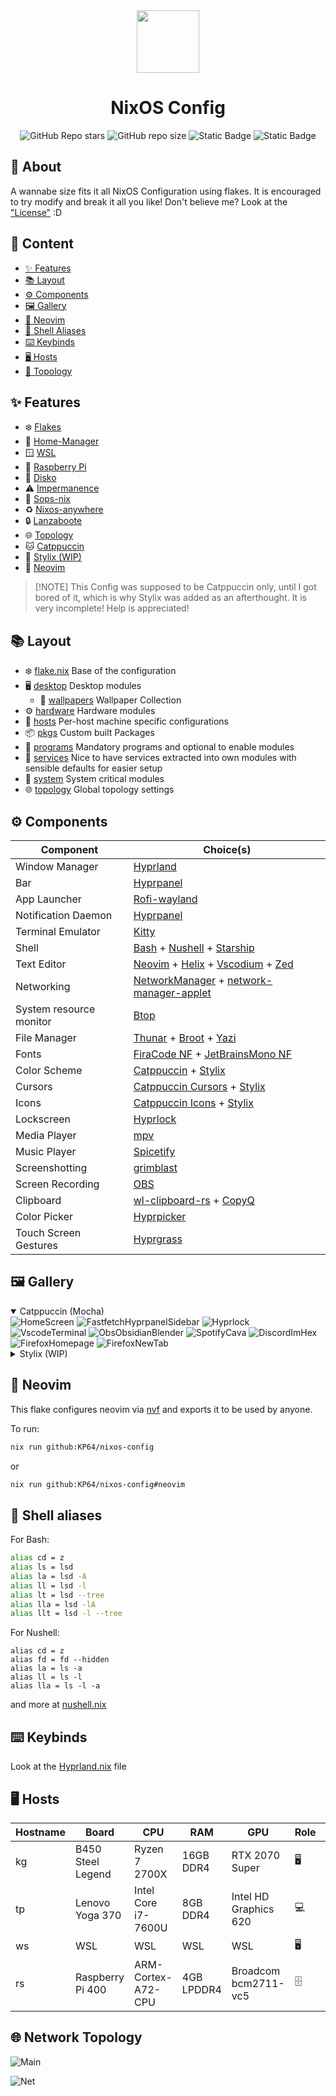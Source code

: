 <div align="center">
  <img src="./assets/nix.svg" width="100px" />
</div>

<h1 align="center">NixOS Config</h1>

<div align="center">

![GitHub Repo stars](https://img.shields.io/github/stars/KP64/nixos-config?style=for-the-badge&logo=starship&logoColor=%23cad3f5&labelColor=%23181825&color=%2311111B&link=https%3A%2F%2Fgithub.com%2FKP64%2Fnixos-config)
![GitHub repo size](https://img.shields.io/github/repo-size/KP64/nixos-config?style=for-the-badge&logo=github&logoColor=%23cad3f5&labelColor=%23181825&color=%2311111B&link=github.com%2FKP64%2Fnixos-config)
![Static Badge](https://img.shields.io/badge/nixos-unstable-blue?style=for-the-badge&logo=nixos&logoColor=%23cad3f5&labelColor=%23181825&color=%2311111B&link=https%3A%2F%2Fgithub.com%2FKP64%2Fnixos-config)
![Static Badge](https://img.shields.io/badge/unlicense-%2311111b?style=for-the-badge&logo=unlicense&logoColor=%23cdd6f4&labelColor=%23181825)

</div>

## 📝 About

A wannabe size fits it all NixOS Configuration using flakes. It is encouraged to
try modify and break it all you like! Don't believe me? Look at the
["License"](./UNLICENSE) :D

## 📖 Content

- [✨ Features](#-features)
- [📚 Layout](#-layout)
- [⚙️ Components](#%EF%B8%8F-components)
- [🖼️ Gallery](#%EF%B8%8F-gallery)
- [🧠 Neovim](#-neovim)
- [🐚 Shell Aliases](#-shell-aliases)
- [⌨️ Keybinds](#%EF%B8%8F-keybinds)
- [🖥️ Hosts](#%EF%B8%8F%EF%B8%8F-hosts)
- [👀 Topology](#-network-topology)

## ✨ Features

- ❄️ [Flakes](https://nixos.wiki/wiki/flakes)
- 🏡 [Home-Manager](https://github.com/nix-community/home-manager)
- 🪟 [WSL](https://github.com/nix-community/NixOS-WSL)
- 🥧 [Raspberry Pi](https://github.com/nix-community/raspberry-pi-nix)
- 🪩 [Disko](https://github.com/nix-community/disko)
- ⚠️ [Impermanence](https://github.com/nix-community/impermanence)
- 🔐 [Sops-nix](https://github.com/Mic92/sops-nix)
- ♻️ [Nixos-anywhere](https://github.com/nix-community/nixos-anywhere)
- 🔒 [Lanzaboote](https://github.com/nix-community/lanzaboote)
- 🌐 [Topology](https://github.com/oddlama/nix-topology)
- 🐱 [Catppuccin](https://github.com/catppuccin/nix)
- 💈 [Stylix (WIP)](https://github.com/danth/stylix)
- 🧠 [Neovim](https://github.com/NotAShelf/nvf)

> \[!NOTE\]
> This Config was supposed to be Catppuccin only, until I got bored of it, which
> is why Stylix was added as an afterthought. It is very incomplete! Help is
> appreciated!

## 📚 Layout

- ❄️ [flake.nix](./flake.nix) Base of the configuration
- 🖥️ [desktop](./desktop) Desktop modules
  - 🌄 [wallpapers](./desktop/wallpapers) Wallpaper Collection
- ⚙️ [hardware](./hardware) Hardware modules
- 👻 [hosts](./hosts) Per-host machine specific configurations
- 📦 [pkgs](./pkgs) Custom built Packages
- 🚀 [programs](./programs) Mandatory programs and optional to enable modules
- 📡 [services](./services) Nice to have services extracted into own modules
  with sensible defaults for easier setup
- 🚧 [system](./system) System critical modules
- 🌐 [topology](./topology) Global topology settings

## ⚙️ Components

| Component               | Choice(s)                                                                                                                                                                                     |
| ----------------------- | --------------------------------------------------------------------------------------------------------------------------------------------------------------------------------------------- |
| Window Manager          | [Hyprland](https://github.com/hyprwm/Hyprland)                                                                                                                                                |
| Bar                     | [Hyprpanel](https://github.com/Jas-SinghFSU/HyprPanel)                                                                                                                                        |
| App Launcher            | [Rofi-wayland](https://github.com/lbonn/rofi)                                                                                                                                                 |
| Notification Daemon     | [Hyprpanel](https://github.com/Jas-SinghFSU/HyprPanel)                                                                                                                                        |
| Terminal Emulator       | [Kitty](https://github.com/kovidgoyal/kitty)                                                                                                                                                  |
| Shell                   | [Bash](https://www.gnu.org/software/bash/) + [Nushell](https://github.com/nushell/nushell) + [Starship](https://github.com/starship/starship)                                                 |
| Text Editor             | [Neovim](https://github.com/neovim/neovim) + [Helix](https://github.com/helix-editor/helix) + [Vscodium](https://github.com/VSCodium/vscodium) + [Zed](https://github.com/zed-industries/zed) |
| Networking              | [NetworkManager](https://networkmanager.dev/) + [network-manager-applet](https://gitlab.gnome.org/GNOME/network-manager-applet)                                                               |
| System resource monitor | [Btop](https://github.com/aristocratos/btop)                                                                                                                                                  |
| File Manager            | [Thunar](https://docs.xfce.org/xfce/thunar/start) + [Broot](https://github.com/Canop/broot) + [Yazi](https://github.com/sxyazi/yazi)                                                          |
| Fonts                   | [FiraCode NF](https://github.com/ryanoasis/nerd-fonts) + [JetBrainsMono NF](https://github.com/ryanoasis/nerd-fonts)                                                                          |
| Color Scheme            | [Catppuccin](https://github.com/catppuccin/nix) + [Stylix](https://github.com/danth/stylix)                                                                                                   |
| Cursors                 | [Catppuccin Cursors](https://github.com/catppuccin/nix) + [Stylix](https://github.com/danth/stylix)                                                                                           |
| Icons                   | [Catppuccin Icons](https://github.com/catppuccin/nix) + [Stylix](https://github.com/danth/stylix)                                                                                             |
| Lockscreen              | [Hyprlock](https://github.com/hyprwm/hyprlock)                                                                                                                                                |
| Media Player            | [mpv](https://github.com/mpv-player/mpv)                                                                                                                                                      |
| Music Player            | [Spicetify](https://spicetify.app/)                                                                                                                                                           |
| Screenshotting          | [grimblast](https://github.com/hyprwm/contrib/tree/main/grimblast)                                                                                                                            |
| Screen Recording        | [OBS](https://github.com/obsproject/obs-studio)                                                                                                                                               |
| Clipboard               | [wl-clipboard-rs](https://github.com/YaLTeR/wl-clipboard-rs) + [CopyQ](https://github.com/hluk/CopyQ)                                                                                         |
| Color Picker            | [Hyprpicker](https://github.com/hyprwm/hyprpicker)                                                                                                                                            |
| Touch Screen Gestures   | [Hyprgrass](https://github.com/horriblename/hyprgrass)                                                                                                                                        |

## 🖼️ Gallery

<details open>
<summary>Catppuccin (Mocha)</summary>
<img alt="HomeScreen" src="./assets/gallery/catppuccin/HomeScreen.png" />
<img alt="FastfetchHyprpanelSidebar" src="./assets/gallery/catppuccin/FastfetchHyprpanelSidebar.png" />
<img alt="Hyprlock" src="./assets/gallery/catppuccin/Hyprlock.png" />
<img alt="VscodeTerminal" src="./assets/gallery/catppuccin/VscodeTerminal.png" />
<img alt="ObsObsidianBlender" src="./assets/gallery/catppuccin/ObsObsidianBlender.png" />
<img alt="SpotifyCava" src="./assets/gallery/catppuccin/SpotifyCava.png" />
<img alt="DiscordImHex" src="./assets/gallery/catppuccin/DiscordImHex.png"/>
<img alt="FirefoxHomepage" src="./assets/gallery/catppuccin/FirefoxHomepage.png" />
<img alt="FirefoxNewTab" src="./assets/gallery/catppuccin/FirefoxNewTab.png" />
</details>

<!-- TODO: Stylix -->

<details>
<summary>Stylix (WIP)</summary>
<p>Nothing to See yet :)</p>
</details>

## 🧠 Neovim

This flake configures neovim via [nvf](https://github.com/NotAShelf/nvf) and
exports it to be used by anyone.

To run:

```sh
nix run github:KP64/nixos-config
```

or

```sh
nix run github:KP64/nixos-config#neovim
```

## 🐚 Shell aliases

For Bash:

```sh
alias cd = z
alias ls = lsd
alias la = lsd -A
alias ll = lsd -l
alias lt = lsd --tree
alias lla = lsd -lA
alias llt = lsd -l --tree
```

For Nushell:

```nu
alias cd = z
alias fd = fd --hidden
alias la = ls -a
alias ll = ls -l
alias lla = ls -l -a
```

and more at [nushell.nix](./programs/cli/shells/nushell.nix)

## ⌨️ Keybinds

Look at the [Hyprland.nix](./desktop/hypr/hyprland.nix) file

## ️🖥️ Hosts

| Hostname | Board             | CPU                 | RAM        | GPU                   | Role | OS  |
| -------- | ----------------- | ------------------- | ---------- | --------------------- | ---- | --- |
| kg       | B450 Steel Legend | Ryzen 7 2700X       | 16GB DDR4  | RTX 2070 Super        | 🖥️   | ❄️  |
| tp       | Lenovo Yoga 370   | Intel Core i7-7600U | 8GB DDR4   | Intel HD Graphics 620 | 💻   | ❄️  |
| ws       | WSL               | WSL                 | WSL        | WSL                   | 🖥️   | ❄️  |
| rs       | Raspberry Pi 400  | ARM-Cortex-A72-CPU  | 4GB LPDDR4 | Broadcom bcm2711-vc5  | 🗄️   | ❄️  |

## 🌐 Network Topology

![Main](./assets/topology/main.svg)

![Net](./assets/topology/network.svg)
